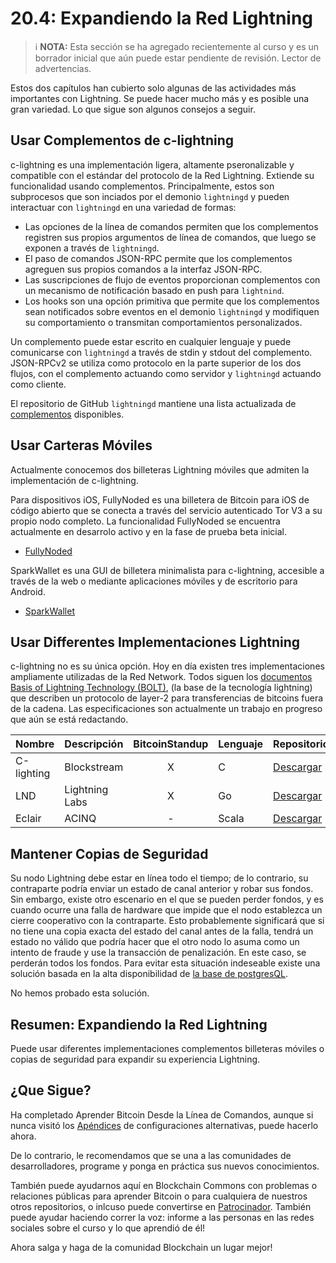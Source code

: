# 20.4: Expandiendo la Red Lightning

> :information_source: **NOTA:** Esta sección se ha agregado recientemente al curso y es un borrador inicial que aún puede estar pendiente de revisión. Lector de advertencias.

Estos dos capítulos han cubierto solo algunas de las actividades más importantes con Lightning. Se puede hacer mucho más y es posible una gran variedad. Lo que sigue son algunos consejos a seguir.

## Usar Complementos de c-lightning

c-lightning es una implementación ligera, altamente pseronalizable y compatible con el estándar del protocolo de la Red Lightning. Extiende su funcionalidad usando complementos. Principalmente, estos son subprocesos que son inciados por el demonio `lightningd` y pueden interactuar con `lightningd` en una variedad de formas:

* Las opciones de la línea de comandos permiten que los complementos registren sus propios argumentos de línea de comandos, que luego se exponen a través de `lightningd`.
* El paso de comandos JSON-RPC permite que los complementos agreguen sus propios comandos a la interfaz JSON-RPC.
* Las suscripciones de flujo de eventos proporcionan complementos con un mecanismo de notificación basado en push para `lightnind`.
* Los hooks son una opción primitiva que permite que los complementos sean notificados sobre eventos en el demonio `lightningd` y modifiquen su comportamiento o transmitan comportamientos personalizados.

Un complemento puede estar escrito en cualquier lenguaje y puede comunicarse con `lightningd` a través de stdin y stdout del complemento. JSON-RPCv2 se utiliza como protocolo en la parte superior de los dos flujos, con el complemento actuando como servidor y `lightningd` actuando como cliente. 

El repositorio de GitHub `lightningd` mantiene una lista actualizada de [complementos](https://github.com/lightningd/plugins) disponibles.

## Usar Carteras Móviles

Actualmente conocemos dos billeteras Lightning móviles que admiten la implementación de c-lightning.

Para dispositivos iOS, FullyNoded es una billetera de Bitcoin para iOS de código abierto que se conecta a través del servicio autenticado Tor V3 a su propio nodo completo. La funcionalidad FullyNoded se encuentra actualmente en desarrolo activo y en la fase de prueba beta inicial.

*  [FullyNoded](https://github.com/Fonta1n3/FullyNoded/blob/master/Docs/Lightning.md)

SparkWallet es una GUI de billetera minimalista para c-lightning, accesible a través de la web o mediante aplicaciones móviles y de escritorio para Android.

*  [SparkWallet](https://github.com/shesek/spark-wallet)

## Usar Differentes Implementaciones Lightning

c-lightning no es su única opción. Hoy en día existen tres implementaciones ampliamente utilizadas de la Red Network. Todos siguen los [documentos Basis of Lightning Technology (BOLT)](https://github.com/lightningnetwork/lightning-rfc), (la base de la tecnología lightning) que describen un protocolo de layer-2 para transferencias de bitcoins fuera de la cadena. Las especificaciones son actualmente un trabajo en progreso que aún se está redactando.

| Nombre  | Descripción | BitcoinStandup | Lenguaje | Repositorio |
| ------------- | ------------- | :---: | ------------- | ------------- |
| C-lighting  | Blockstream  | X | C | [Descargar](https://github.com/ElementsProject/lightning) |
| LND  | Lightning Labs  | X | Go | [Descargar](https://github.com/lightningnetwork/lnd) |
| Eclair  | ACINQ  | - | Scala | [Descargar](https://github.com/ACINQ/eclair) |

## Mantener Copias de Seguridad

Su nodo Lightning debe estar en línea todo el tiempo; de lo contrario, su contraparte podría enviar un estado de canal anterior y robar sus fondos. Sin embargo, existe otro escenario en el que se pueden perder fondos, y es cuando ocurre una falla de hardware que impide que el nodo establezca un cierre cooperativo con la contraparte. Esto probablemente significará que si no tiene una copia exacta del estado del canal antes de la falla, tendrá un estado no válido que podría hacer que el otro nodo lo asuma como un intento de fraude y use la transacción de penalización. En este caso, se perderán todos los fondos. Para evitar esta situación indeseable existe una solución basada en la alta disponibilidad de [la base de postgresQL](https://github.com/gabridome/docs/blob/master/c-lightning_with_postgresql_reliability.md).

No hemos probado esta solución.

## Resumen: Expandiendo la Red Lightning

Puede usar diferentes implementaciones complementos billeteras móviles o copias de seguridad para expandir su experiencia Lightning. 

## ¿Que Sigue?

Ha completado Aprender Bitcoin Desde la Línea de Comandos, aunque si nunca visitó los [Apéndices](A0_Appendices.md) de configuraciones alternativas, puede hacerlo ahora.

De lo contrario, le recomendamos que se una a las comunidades de desarrolladores, programe y ponga en práctica sus nuevos conocimientos.

También puede ayudarnos aquí en Blockchain Commons con problemas o relaciones públicas para aprender Bitcoin o para cualquiera de nuestros otros repositorios, o inlcuso puede convertirse en [Patrocinador](https://github.com/sponsors/BlockchainCommons). También puede ayudar haciendo correr la voz: informe a las personas en las redes sociales sobre el curso y lo que aprendió de él!

Ahora salga y haga de la comunidad Blockchain un lugar mejor!

